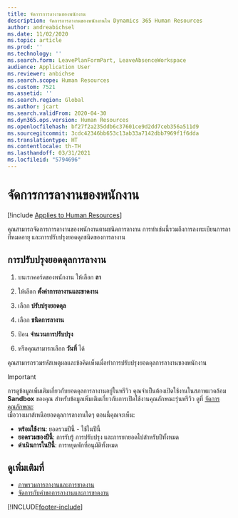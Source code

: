 ```yaml
---
title: จัดการการลางานของพนักงาน
description: จัดการการลางานของพนักงานใน Dynamics 365 Human Resources
author: andreabichsel
ms.date: 11/02/2020
ms.topic: article
ms.prod: ''
ms.technology: ''
ms.search.form: LeavePlanFormPart, LeaveAbsenceWorkspace
audience: Application User
ms.reviewer: anbichse
ms.search.scope: Human Resources
ms.custom: 7521
ms.assetid: ''
ms.search.region: Global
ms.author: jcart
ms.search.validFrom: 2020-04-30
ms.dyn365.ops.version: Human Resources
ms.openlocfilehash: bf27f2a235ddb6c37601ce9d2dd7ceb356a511d9
ms.sourcegitcommit: 3cdc42346bb653c13ab33a7142dbb7969f1f6dda
ms.translationtype: HT
ms.contentlocale: th-TH
ms.lasthandoff: 03/31/2021
ms.locfileid: "5794696"
---
```

# <a name="manage-employee-leave"></a>จัดการการลางานของพนักงาน

[!include [Applies to Human Resources](../includes/applies-to-hr.md)]

คุณสามารถจัดการการลางานของพนักงานตามชนิดการลางาน การทำเช่นนี้รวมถึงการลงทะเบียนการลาที่หมดอายุ และการปรับปรุงยอดดุลชนิดของการลางาน 

## <a name="adjust-leave-balances"></a>การปรับปรุงยอดดุลการลางาน

1. บนเรกคอร์ดของพนักงาน ให้เลือก **ลา**

2. ให้เลือก **ตั้งค่าการลางานและขาดงาน**

3. เลือก **ปรับปรุงยอดดุล**

4. เลือก **ชนิดการลางาน**

5. ป้อน **จำนวนการปรับปรุง** 

6. หรือคุณสามารถเลือก **วันที่** ได้ 

คุณสามารถรวมรหัสเหตุผลและข้อคิดเห็นเมื่อทำการปรับปรุงยอดดุลการลางานของพนักงาน 

>[!IMPORTANT]
>การดูข้อมูลเพิ่มเติมเกี่ยวกับยอดดุลการลางานอยู่ในพรีวิว คุณจำเป็นต้องเปิดใช้งานในสภาพแวดล้อม **Sandbox** ของคุณ สำหรับข้อมูลเพิ่มเติมเกี่ยวกับการเปิดใช้งานคุณลักษณะรุ่นพรีวิว ดูที่ [จัดการคุณลักษณะ](hr-admin-manage-features.md)<br>
>เมื่อวางเมาส์เหนือยอดดุลการลางานใดๆ ตอนนี้คุณจะเห็น:<br>
>- **พร้อมใช้งาน**: ยอดรวมปีนี้ - ใช้ในปีนี้
>- **ยอดรวมของปีนี้**: การรับรู้ การปรับปรุง และการยกยอดไปสำหรับปีทั้งหมด
>- **ดำเนินการในปีนี้**: การหยุดพักที่อนุมัติทั้งหมด

## <a name="see-also"></a>ดูเพิ่มเติมที่

- [ภาพรวมการลางานและการขาดงาน](hr-leave-and-absence-overview.md)
- [จัดการกับคำขอการลางานและการขาดงาน](hr-employee-self-service-manage-requests.md)


[!INCLUDE[footer-include](../includes/footer-banner.md)]
